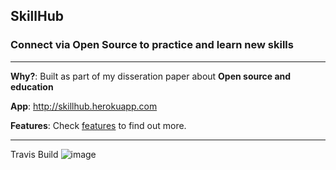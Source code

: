 ## SkillHub

### Connect via Open Source to practice and learn new skills

------

**Why?**: Built as part of my disseration paper about **Open source and education**

**App**: http://skillhub.herokuapp.com

**Features**: Check [features](https://github.com/marianitadn/SkillHub/tree/master/features/) to find out more.

------

Travis Build ![image](https://travis-ci.org/marianitadn/SkillHub.svg?branch=master)
